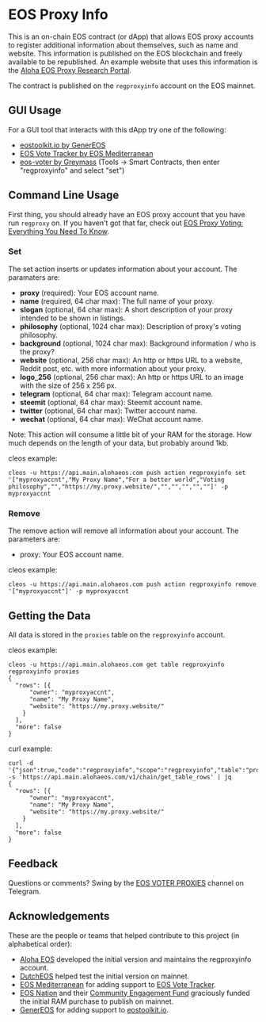 # EOS Proxy Info
This is an on-chain EOS contract (or dApp) that allows EOS proxy accounts to register additional information about themselves, such as name and website. This information is published on the EOS blockchain and freely available to be republished. An example website that uses this information is the [Aloha EOS Proxy Research Portal](https://www.alohaeos.com/vote/proxy).

The contract is published on the `regproxyinfo` account on the EOS mainnet.

## GUI Usage

For a GUI tool that interacts with this dApp try one of the following:

- [eostoolkit.io by GenerEOS](https://eostoolkit.io/vote/createproxy)
- [EOS Vote Tracker by EOS Mediterranean](https://votetracker.eosmedi.com/#/submit-proxy-info)
- [eos-voter by Greymass](https://github.com/greymass/eos-voter) (Tools -> Smart Contracts, then enter "regproxyinfo" and select "set")

## Command Line Usage

First thing, you should already have an EOS proxy account that you have run `regproxy` on. If you haven't got that far, check out [EOS Proxy Voting: Everything You Need To Know](https://medium.com/coinmonks/eos-proxy-voting-everything-you-need-to-know-e4c9783249e3).

### Set

The set action inserts or updates information about your account. The paramaters are:
- **proxy** (required): Your EOS account name.
- **name** (required, 64 char max): The full name of your proxy.
- **slogan** (optional, 64 char max): A short description of your proxy intended to be shown in listings.
- **philosophy** (optional, 1024 char max): Description of proxy's voting philosophy.
- **background** (optional, 1024 char max): Background information / who is the proxy?
- **website** (optional, 256 char max): An http or https URL to a website, Reddit post, etc. with more information about your proxy.
- **logo_256** (optional, 256 char max): An http or https URL to an image with the size of 256 x 256 px.
- **telegram** (optional, 64 char max): Telegram account name.
- **steemit** (optional, 64 char max): Steemit account name.
- **twitter** (optional, 64 char max): Twitter account name.
- **wechat** (optional, 64 char max): WeChat account name.

Note: This action will consume a little bit of your RAM for the storage. How much depends on the length of your data, but probably around 1kb.

cleos example:
```
cleos -u https://api.main.alohaeos.com push action regproxyinfo set '["myproxyaccnt","My Proxy Name","For a better world","Voting philosophy","","https://my.proxy.website/","","","","",""]' -p myproxyaccnt
```

### Remove

The remove action will remove all information about your account. The parameters are:
- proxy: Your EOS account name.

cleos example:
```
cleos -u https://api.main.alohaeos.com push action regproxyinfo remove '["myproxyaccnt"]' -p myproxyaccnt

```

## Getting the Data

All data is stored in the `proxies` table on the `regproxyinfo` account.

cleos example:
```
cleos -u https://api.main.alohaeos.com get table regproxyinfo regproxyinfo proxies
{
  "rows": [{
      "owner": "myproxyaccnt",
      "name": "My Proxy Name",
      "website": "https://my.proxy.website/"
    }
  ],
  "more": false
}
```

curl example:
```
curl -d '{"json":true,"code":"regproxyinfo","scope":"regproxyinfo","table":"proxies","limit":100}' -s 'https://api.main.alohaeos.com/v1/chain/get_table_rows' | jq
{
  "rows": [{
      "owner": "myproxyaccnt",
      "name": "My Proxy Name",
      "website": "https://my.proxy.website/"
    }
  ],
  "more": false
}
```

## Feedback
Questions or comments? Swing by the [EOS VOTER PROXIES](https://t.me/eosproxies) channel on Telegram.

## Acknowledgements
These are the people or teams that helped contribute to this project (in alphabetical order):
- [Aloha EOS](https://www.alohaeos.com/) developed the initial version and maintains the regproxyinfo account.
- [DutchEOS](https://dutcheos.io/) helped test the initial version on mainnet.
- [EOS Mediterranean](https://eosmedi.com/) for adding support to [EOS Vote Tracker](https://votetracker.eosmedi.com/#/submit-proxy-info).
- [EOS Nation](https://eosnation.io) and their [Community Engagement Fund](https://www.youtube.com/watch?v=tUw8oWyFfeE) graciously funded the initial RAM purchase to publish on mainnet.
- [GenerEOS](https://www.genereos.io/) for adding support to [eostoolkit.io](https://eostoolkit.io/vote/createproxy).
